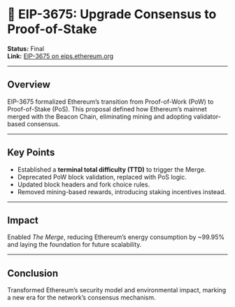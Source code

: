 # 🔄 EIP-3675: Upgrade Consensus to Proof-of-Stake

**Status:** Final  
**Link:** [EIP-3675 on eips.ethereum.org](https://eips.ethereum.org/EIPS/eip-3675)

---

## Overview
EIP-3675 formalized Ethereum’s transition from Proof-of-Work (PoW) to Proof-of-Stake (PoS). This proposal defined how Ethereum’s mainnet merged with the Beacon Chain, eliminating mining and adopting validator-based consensus.

---

## Key Points
- Established a **terminal total difficulty (TTD)** to trigger the Merge.  
- Deprecated PoW block validation, replaced with PoS logic.  
- Updated block headers and fork choice rules.  
- Removed mining-based rewards, introducing staking incentives instead.  

---

## Impact
Enabled *The Merge*, reducing Ethereum’s energy consumption by ~99.95% and laying the foundation for future scalability.

---

## Conclusion
Transformed Ethereum’s security model and environmental impact, marking a new era for the network’s consensus mechanism.
